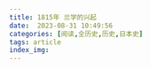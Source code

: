 ```yaml
---
title: 1815年 兰学的兴起
date:  2023-08-31 10:49:56
categories: [阅读,全历史,历史,日本史]
tags: article
index_img: 
---
```


